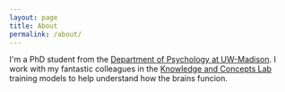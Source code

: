 ```yaml
---
layout: page
title: About
permalink: /about/
---
```


I'm a PhD student from the [Department of Psychology at UW-Madison](https://psych.wisc.edu/). I work with my fantastic colleagues in the [Knowledge and Concepts Lab](http://concepts.psych.wisc.edu/) training models to help understand how the brains funcion. 